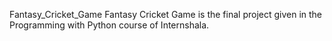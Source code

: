 Fantasy_Cricket_Game
Fantasy Cricket Game is the final project given in the Programming with Python course of Internshala.
